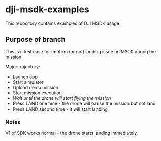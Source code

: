 # dji-msdk-examples
This repository contains examples of DJI MSDK usage.

## Purpose of branch
This is a test case for confirm (or not) landing issue on M300 during the mission.

Major trajectory: 
- Launch app
- Start simulator
- Upload demo mission
- Start mission execution
- *Wait until the drone will start flying the mission*
- Press LAND one time - the drone will pause the mission but not land
- Press LAND second time - it will start landing

### Notes
V1 of SDK works normal - the drone starts landing immediately. 
